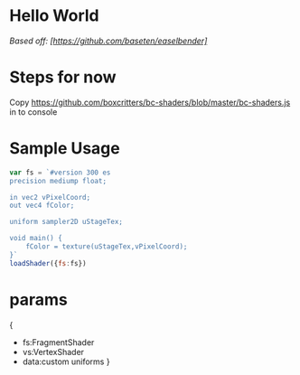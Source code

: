 # Hello World

*Based off: [https://github.com/baseten/easelbender]*

# Steps for now
Copy https://github.com/boxcritters/bc-shaders/blob/master/bc-shaders.js in to console
# Sample Usage
```js
var fs = `#version 300 es
precision mediump float;

in vec2 vPixelCoord;
out vec4 fColor;

uniform sampler2D uStageTex;

void main() {
	fColor = texture(uStageTex,vPixelCoord);
}`
loadShader({fs:fs})
```

# params
{
* fs:FragmentShader
* vs:VertexShader
* data:custom uniforms
}